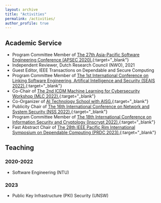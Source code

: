 ```yaml
---
layout: archive
title: "Activities"
permalink: /activities/
author_profile: true
---
```


## Academic Service
* Program Committee Member of [The 27th Asia-Pacific Software Engineering Conference (APSEC 2020).](https://formal-analysis.com/apsec/2020/){:target="_blank"}
* Independent Reviewer, Dutch Research Council (NWO), 2021 
* Guest Editor, IEEE Transactions on Dependable and Secure Computing
* Program Committee Member of [The 1st International Conference on Linking Software Engineering, Artifical Intelligence and Security (SEAIS 2022).](https://formal-analysis.com/seais/2022/){:target="_blank"}
* Co-Chair of [The 2nd ICDM Machine Learning for Cybersecurity Workshop (MLC 2022).](https://ml4cyber.github.io/22/){:target="_blank"}
* Co-Organizer of [AI Technology School with AISG.](https://aitechnologyschool.github.io/){:target="_blank"}
* Publicity Chair of [The 16th International Conference on Network and System Security (NSS 2022).](http://nsclab.org/nss2022/){:target="_blank"}
* Program Committee Member of [The 18th International Conference on Information Security and Cryptology (Inscrypt 2022).](http://www.sklois.cn/inscrypt2022/){:target="_blank"}
* Fast Abstract Chair of [The 28th IEEE Pacific Rim International Symposium on Dependable Computing (PRDC 2023).](https://prdc.dependability.org/PRDC2023/index.html){:target="_blank"}

[comment]: <> (* Reviewer, National Satellite of Excellence &#40;NSoE&#41;, 2021)

## Teaching
### 2020-2022
* Software Engineering (NTU)

### 2023
* Public Key Infrastructure (PKI) Security (UNSW)